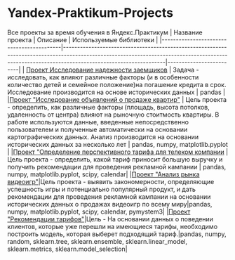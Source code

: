 # Yandex-Praktikum-Projects
Все проекты за время обучения в Яндекс.Практикум
| Название проекта                         | Описание                                                                                                                                                                                       | Используемые библиотеки |
|------------------------------------------|------------------------------------------------------------------------------------------------------------------------------------------------------------------------------------------------|-------------------------|
| [Проект Исследование надежности заемщиков](https://github.com/kristina-molchanova90/Yandex-Praktikum-Projects/tree/main/01_reliability_research) | Задача - исследовать, как влияют различные факторы (и в особенности количество детей и семейное положение)на погашение кредита в срок. Исследование производится на основе исторических данных | pandas                  |
|[Проект "Исследование объявлений о продаже квартир"](https://github.com/kristina-molchanova90/Yandex-Praktikum-Projects/tree/main/02_ads_apartment_sales) | Цель проекта - определить, как различные факторы (площадь, высота потолков, удаленность от центра) влияют на рыночную стоитмость квартиры. В работе используются данные, введенные непосредственно пользователем и полученные автоматически на основании картографических данных. Анализ производится на основании исторических данных за несколько лет | pandas, numpy, matplotlib.pyplot |
|[Проект "Определение перспективного тарифа для телеком компании](https://github.com/kristina-molchanova90/Yandex-Praktikum-Projects/tree/main/03_promising_tariff_telecom_company) | Цель проекта - определить, какой тариф приносит большую выручку и получить рекомендации для проведения рекламной кампании | pandas, numpy, matplotlib.pyplot, scipy, calendar|
|[Проект "Анализ рынка видеоигр"](https://github.com/kristina-molchanova90/Yandex-Praktikum-Projects/tree/main/04_video_games_research)|Цель проекта - выявить закономерности, определяющие успешность игры и потенциально популярный продукт, и дать рекомендации для проведения рекламной кампании на основании исторических данных о продажах видеоигр по всему миру|pandas, numpy, matplotlib.pyplot, scipy, calendar, pymystem3|
|[Проект "Рекомендации тарифов"](https://github.com/kristina-molchanova90/Yandex-Praktikum-Projects/tree/main/05_tariff_recommendations)|Цель - На основании данных о поведении клиентов, которые уже перешли на имеющиеся тарифы, необходимо построить модель, которая выберет подходящий тариф.|pandas, numpy, random, sklearn.tree, sklearn.ensemble, sklearn.linear_model, sklearn.metrics, sklearn.model_selection|
